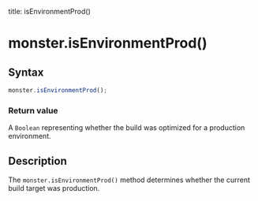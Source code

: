 title: isEnvironmentProd()

# monster.isEnvironmentProd()

## Syntax
```javascript
monster.isEnvironmentProd();
```

### Return value
A `Boolean` representing whether the build was optimized for a production environment.

## Description
The `monster.isEnvironmentProd()` method determines whether the current build target was production.
